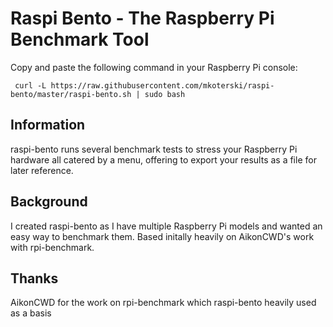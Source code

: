 # Raspi Bento - The Raspberry Pi Benchmark Tool

Copy and paste the following command in your Raspberry Pi console:

     curl -L https://raw.githubusercontent.com/mkoterski/raspi-bento/master/raspi-bento.sh | sudo bash


## Information
raspi-bento runs several benchmark tests to stress your Raspberry Pi hardware all catered by a menu, offering to export your results as a file for later reference.

## Background
I created raspi-bento as I have multiple Raspberry Pi models and wanted an easy way to benchmark them. Based initally heavily on AikonCWD's work with rpi-benchmark.

## Thanks
AikonCWD for the work on rpi-benchmark which raspi-bento heavily used as a basis
